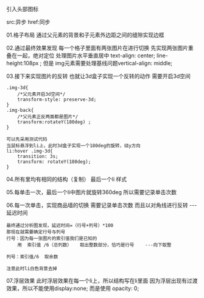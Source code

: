 引入头部图标
<link rel="shortcut icon"  href="img/atguigu.ico"/>

src:异步
href:同步

01.格子布局
	通过父元素的背景和子元素外边距之间的缝隙实现边框
	
02.通过最终效果发现
	每一个格子里面有两张图片在进行切换
	先实现两张图片重叠在一起，绝对定位
	处理图片水平垂直居中
	text-align: center;
	line-height:108px ;
	但是 img元素需要处理基线问题vertical-align: middle;

03.接下来实现图片的反转
	也就让3d盒子实现一个反转的动作
	需要开启3d空间

	.img-3d{
		/*父元素开启3d空间*/
		transform-style: preserve-3d;
	}
	.img-back{
		/*父元素正反两面都是图片*/
		transform:rotateY(180deg) ; 
	}
	
	可以先采用测试代码
	当鼠标悬浮到li上，此时3d盒子实现一个180deg的旋转，绕y方向
	li:hover .img-3d{
		transition: 3s;
		transform: rotateY(180deg);
	}

04.所有里均有相同的结构（复制）
	最后一个li 样式
	
05.每单击一次，最后一个li中图片就旋转360deg
	所以需要记录单击次数
	
06.每一次单击，实现商品墙的切换
	需要记录单击次数
	而且以对角线进行反转 ---延迟时间
	
	最终通过分析图发现，延迟时间=（行号+列号）*100
	那现在就需要确定行号与列号
	行号：因为每一张图片的索引值我们是已知的
		用  索引值 /6（总列数）   取出整数部分，恰巧是行号    ---向下取整
		
	列号：索引值/6  取余数
		
	注意此时li白色背景去掉
	
07.浮层效果
	此时浮层效果在每一个li上，所以结构写在li里面
	因为浮层出现有过渡效果，所以不能使用display:none;
	而是使用 opacity: 0;	 
	
	
	
	

